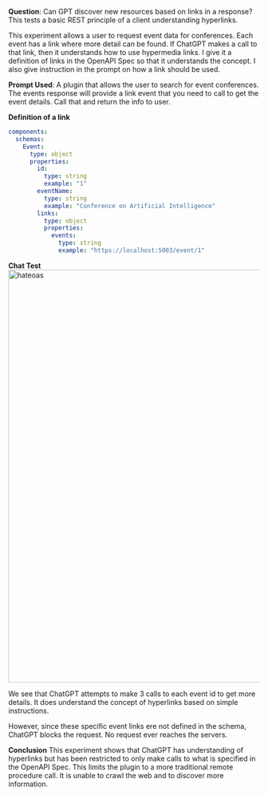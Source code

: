**Question**: Can GPT discover new resources based on links in a response? This tests a basic REST principle of 
a client understanding hyperlinks.

This experiment allows a user to request event data for conferences. Each event has a link where more detail can
be found. If ChatGPT makes a call to that link, then it understands how to use hypermedia links. 
I give it a definition of links in the OpenAPI Spec so that it understands the concept. 
I also give instruction in the prompt on how a link should be used.

**Prompt Used**:
A plugin that allows the user to search for event conferences. The events response will provide a link event that you need to call to
get the event details. Call that and return the info to user.

**Definition of a link**
```yaml
components:
  schemas:
    Event:
      type: object
      properties:
        id:
          type: string
          example: "1"
        eventName:
          type: string
          example: "Conference on Artificial Intelligence"
        links:
          type: object
          properties:
            events:
              type: string
              example: "https://localhost:5003/event/1"
```

**Chat Test**
<img width="828" alt="hateoas" src="https://github.com/sisbell/chatgpt-plugins/assets/64116/5b11987f-3677-4c6e-9cda-1784bf2036a4">

We see that ChatGPT attempts to make 3 calls to each event id to get more details. It does understand the concept
of hyperlinks based on simple instructions. 

However, since these specific event links ere not defined in the schema, 
ChatGPT blocks the request. No request ever reaches the servers. 

**Conclusion**
This experiment shows that ChatGPT has understanding of hyperlinks but has 
been restricted to only make calls to what is specified in the OpenAPI Spec. 
This limits the plugin to a more traditional remote procedure call. It is 
unable to crawl the web and to discover more information.

